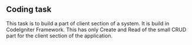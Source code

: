 ## Coding task

This task is to build a part of client section of a system. It is build in CodeIgniter Framework. This has only Create and Read of the small CRUD part for the client section of the application.
